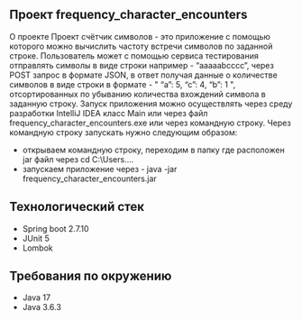 ## Проект frequency_character_encounters
О проекте
Проект счётчик символов - это приложение с помощью которого можно вычислить частоту встречи
символов по заданной строке. Пользователь может с помощью сервиса тестирования отправлять 
символы в виде строки например - “aaaaabcccc”, через POST запрос в формате JSON, в ответ
получая данные о количестве символов в виде строки в формате - " “a”: 5, “c”: 4, “b”: 1 ", 
отсортированных по убыванию количества вхождений символа в заданную строку. 
Запуск приложения можно осуществлять через среду разработки IntelliJ IDEA класс Main или через файл
frequency_character_encounters.exe или через командную строку.
Через командную строку запускать нужно следующим образом:
- открываем командную строку, переходим в папку где расположен jar файл через cd C:\Users....
- запускаем приложение через - java -jar frequency_character_encounters.jar

## Технологический стек
- Spring boot 2.7.10
- JUnit 5
- Lombok

## Требования по окружению
- Java 17
- Java 3.6.3